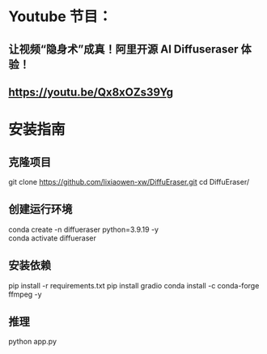 # Youtube 节目：
## 让视频“隐身术”成真！阿里开源 AI Diffuseraser 体验！
## https://youtu.be/Qx8xOZs39Yg


# 安装指南

## 克隆项目
git clone https://github.com/lixiaowen-xw/DiffuEraser.git
cd DiffuEraser/
## 创建运行环境
conda create -n diffueraser python=3.9.19 -y  
conda activate diffueraser
## 安装依赖
pip install -r requirements.txt 
pip install gradio
conda install -c conda-forge ffmpeg -y
## 推理
python app.py 